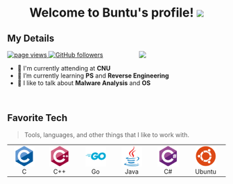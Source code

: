 <h1 align="center" id="header-msg">
  Welcome to Buntu's profile!
  <img src="https://media.giphy.com/media/hvRJCLFzcasrR4ia7z/giphy.gif" width="28">
</h1>

<h2 align="left">My Details</h2>
<p align="left">
  <a href="https://github.com/leebuntu">
    <img src="https://komarev.com/ghpvc/?username=leebuntu" alt="page views">
  </a>
  <a href="https://github.com/leebuntu?tab=followers">
    <img alt="GitHub followers" src="https://img.shields.io/github/followers/leebuntu?color=green&logo=github">
  </a>
  <a href="https://github.com">
  <img align='right' src='https://user-images.githubusercontent.com/5713670/87202985-820dcb80-c2b6-11ea-9f56-7ec461c497c3.gif' width='200'>
  </a>
</p>

- :office: I'm currently attending at **CNU**
- :seedling: I’m currently learning **PS** and **Reverse Engineering**
- :speech_balloon: I like to talk about **Malware Analysis** and **OS**

<br>

<h2 align="left" id="favorite-tech">Favorite Tech</h2>

> Tools, languages, and other things that I like to work with.

<table>
  <tr>
    <td align="center" width="96">
      <a href="https://en.cppreference.com/w/">
        <img src="./img/c-original.svg" width="48" height="48" alt="C">
      </a>
      <br>C
    </td>
    <td align="center" width="96">
      <a href="https://en.cppreference.com/w/">
        <img src="./img/cplusplus-original.svg" width="48" height="48" alt="CPP">
      </a>
      <br>C++
    </td>
    <td align="center" width="96">
      <a href="https://go.dev/ref/spec">
        <img src="./img/go-original-wordmark.svg" width="48" height="48" alt="Go">
      </a>
      <br>Go
    </td>
    <td align="center" width="96">
      <a href="https://docs.oracle.com/en/java/javase/18/docs/api/index.html">
        <img src="./img/java-original.svg" width="48" height="48" alt="Java">
      </a>
      <br>Java
    </td>
    <td align="center" width="96">
      <a href="https://docs.microsoft.com/en-us/dotnet/csharp/">
        <img src="./img/csharp-original.svg" width="48" height="48" alt="CSharp">
      </a>
      <br>C#
    </td>
    <td align="center" width="96">
      <a href="https://ubuntu.com/">
        <img src="./img/ubuntu-plain.svg" width="48" height="48" alt="Ubuntu">
      </a>
      <br>Ubuntu
    </td>
  </tr>
</table>
